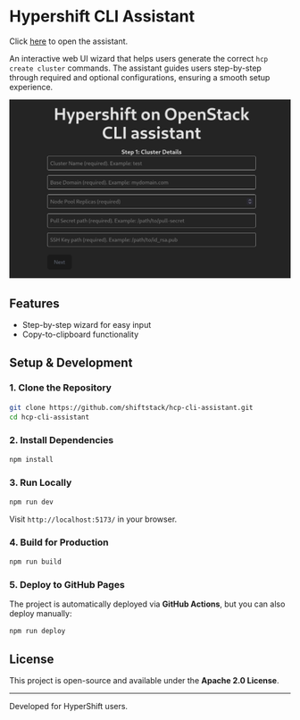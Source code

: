 # Hypershift CLI Assistant

Click [here](https://shiftstack.github.io/hcp-cli-assistant/) to open the assistant.

An interactive web UI wizard that helps users generate the correct `hcp create cluster` commands.
The assistant guides users step-by-step through required and optional configurations, ensuring a smooth setup experience.

![UI screenshot](screenshot.png?raw=true "UI screenshot")

## Features
- Step-by-step wizard for easy input
- Copy-to-clipboard functionality

## Setup & Development

### 1. Clone the Repository
```sh
git clone https://github.com/shiftstack/hcp-cli-assistant.git
cd hcp-cli-assistant
```

### 2. Install Dependencies
```sh
npm install
```

### 3. Run Locally
```sh
npm run dev
```
Visit `http://localhost:5173/` in your browser.

### 4. Build for Production
```sh
npm run build
```

### 5. Deploy to GitHub Pages
The project is automatically deployed via **GitHub Actions**, but you can also deploy manually:
```sh
npm run deploy
```

## License
This project is open-source and available under the **Apache 2.0 License**.

---

Developed for HyperShift users.
